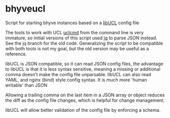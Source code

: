 bhyveucl
========

Script for starting bhyve instances based on a 
[libUCL](https://github.com/vstakhov/libucl/) config file

The tools to work with UCL [uclcmd](https://github.com/allanjude/uclcmd) from
the command line is very immature, so initial
versions of this script used [jq](http://stedolan.github.io/jq/) to parse JSON
instead. See the jq branch for the old code. Generalizing the script to be
compatible with both tools is not my goal, but the old version may be useful
as a reference.

libUCL is JSON compatible, so it can read JSON config files, the advantage
to libUCL is that it is less syntax sensitive, meaning a missing or additional
comma doesn't make the config file unparsable. libUCL can also read YAML, and
nginx (bind) style config syntax. It is much more 'human writable' than JSON

Allowing a trailing comma on the last item in a JSON array or object reduces
the diff as the config file changes, which is helpful for change management.

libUCL will allow better validation of the config file by enforcing a schema.

